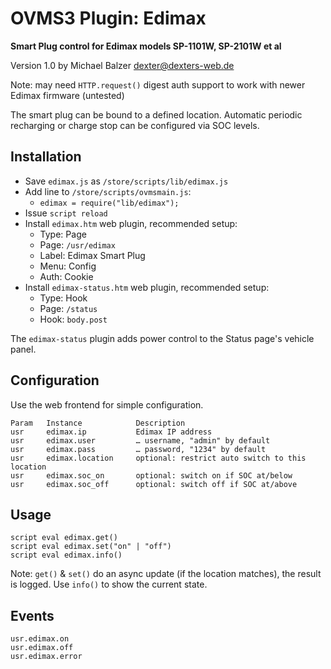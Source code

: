 # OVMS3 Plugin: Edimax

**Smart Plug control for Edimax models SP-1101W, SP-2101W et al**

Version 1.0 by Michael Balzer <dexter@dexters-web.de>

Note: may need `HTTP.request()` digest auth support to work with newer Edimax firmware (untested)

The smart plug can be bound to a defined location. Automatic periodic recharging or charge stop can
be configured via SOC levels.

## Installation

- Save `edimax.js` as `/store/scripts/lib/edimax.js`
- Add line to `/store/scripts/ovmsmain.js`:
  - `edimax = require("lib/edimax");`
- Issue `script reload`
- Install `edimax.htm` web plugin, recommended setup:
  - Type:    Page
  - Page:    `/usr/edimax`
  - Label:   Edimax Smart Plug
  - Menu:    Config
  - Auth:    Cookie
- Install `edimax-status.htm` web plugin, recommended setup:
  - Type:    Hook
  - Page:    `/status`
  - Hook:    `body.post`

The `edimax-status` plugin adds power control to the Status page's vehicle panel.

## Configuration

Use the web frontend for simple configuration.

    Param   Instance            Description
    usr     edimax.ip           Edimax IP address
    usr     edimax.user         … username, "admin" by default
    usr     edimax.pass         … password, "1234" by default
    usr     edimax.location     optional: restrict auto switch to this location
    usr     edimax.soc_on       optional: switch on if SOC at/below
    usr     edimax.soc_off      optional: switch off if SOC at/above

## Usage

    script eval edimax.get()
    script eval edimax.set("on" | "off")
    script eval edimax.info()

Note: `get()` & `set()` do an async update (if the location matches), the result is logged.
Use `info()` to show the current state.

## Events

    usr.edimax.on
    usr.edimax.off
    usr.edimax.error

